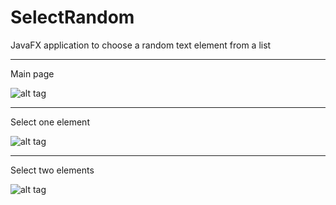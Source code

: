 # SelectRandom
JavaFX application to choose a random text element from a list

--------------
Main page

![alt tag](http://i65.tinypic.com/14o82oh.png)

--------------
Select one element

![alt tag](http://i66.tinypic.com/2enqgr8.png)

--------------
Select two elements

![alt tag](http://i63.tinypic.com/dyvs5u.png)
